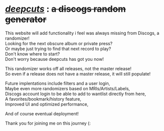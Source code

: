 # <ins>**_deepcuts_**</ins> : ~~a discogs random generator~~

This website will add functionality i feel was always missing from Discogs, a randomizer!  
Looking for the next obscure album or private press?  
Or maybe just trying to find that next record to play?  
Don't know where to start?  
Don't worry because deepcuts has got you now!

This randomizer works off all releases, not the master release!  
So even if a release does not have a master release, it will still populate!

Future implentations include filters and a user login,  
Maybe even more randomizers based on MRIs/Artists/Labels,  
Discogs account login to be able to add to wantlist directly from here,  
A favorites/bookmark/history feature,  
Improved UI and optimized performance,

And of course eventual deployment!

Thank you for joining me on this journey (:

